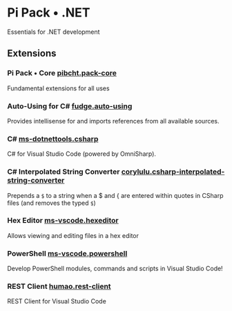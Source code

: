 # Pi Pack • .NET

Essentials for .NET development

## Extensions

### Pi Pack • Core [pibcht.pack-core](https://marketplace.visualstudio.com/items?itemName=pibcht.pack-core)

Fundamental extensions for all uses

### Auto-Using for C# [fudge.auto-using](https://marketplace.visualstudio.com/items?itemName=fudge.auto-using)

Provides intellisense for and imports references from all available sources.

### C# [ms-dotnettools.csharp](https://marketplace.visualstudio.com/items?itemName=ms-dotnettools.csharp)

C# for Visual Studio Code (powered by OmniSharp).

### C# Interpolated String Converter [corylulu.csharp-interpolated-string-converter](https://marketplace.visualstudio.com/items?itemName=corylulu.csharp-interpolated-string-converter)

Prepends a `$` to a string when a $ and { are entered within quotes in CSharp files (and removes the typed `$`)

### Hex Editor [ms-vscode.hexeditor](https://marketplace.visualstudio.com/items?itemName=ms-vscode.hexeditor)

Allows viewing and editing files in a hex editor

### PowerShell [ms-vscode.powershell](https://marketplace.visualstudio.com/items?itemName=ms-vscode.powershell)

Develop PowerShell modules, commands and scripts in Visual Studio Code!

### REST Client [humao.rest-client](https://marketplace.visualstudio.com/items?itemName=humao.rest-client)

REST Client for Visual Studio Code

